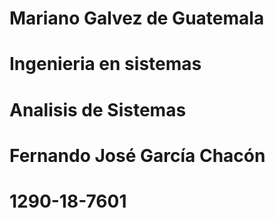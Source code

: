 # Mariano Galvez de Guatemala
# Ingenieria en sistemas
# Analisis de Sistemas

# Fernando José García Chacón
# 1290-18-7601